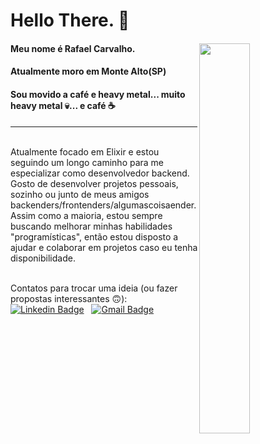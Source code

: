 # Hello There. :beers:

#### Meu nome é Rafael Carvalho. <img align="right" src="https://i.kym-cdn.com/photos/images/original/000/476/072/9f5.gif" width="40%" height="40%" style="max-width:100%;">

#### Atualmente moro em Monte Alto(SP)  
#### Sou movido a café e heavy metal... muito heavy metal :skull:... e café :coffee: 
***

<br/>Atualmente focado em Elixir e estou seguindo um longo caminho para me especializar como desenvolvedor backend. Gosto de desenvolver projetos pessoais, sozinho ou junto de meus amigos backenders/frontenders/algumascoisaender.
<br/>Assim como a maioria, estou sempre buscando melhorar minhas habilidades "programísticas", então estou disposto a ajudar e colaborar em projetos caso eu tenha disponibilidade.

<br/>Contatos para trocar uma ideia (ou fazer propostas interessantes :upside_down_face:): 
<br/>[![Linkedin Badge](https://img.shields.io/badge/-RafaelCarvalho-blue?style=flat-square&logo=Linkedin&logoColor=white&link=https://www.linkedin.com/in/rafael-vilas-boas-de-carvalho-61a517187/)](https://www.linkedin.com/in/rafael-vilas-boas-de-carvalho-61a517187/)
&nbsp; 
[![Gmail Badge](https://img.shields.io/badge/-az.carta@gmail.com-c14438?style=flat-square&logo=Gmail&logoColor=white&link=mailto:az.carta@gmail.com)](mailto:az.carta@gmail.com)
